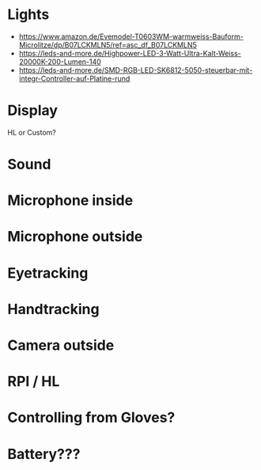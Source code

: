 # Lights
- https://www.amazon.de/Evemodel-T0603WM-warmweiss-Bauform-Microlitze/dp/B07LCKMLN5/ref=asc_df_B07LCKMLN5
- https://leds-and-more.de/Highpower-LED-3-Watt-Ultra-Kalt-Weiss-20000K-200-Lumen-140
- https://leds-and-more.de/SMD-RGB-LED-SK6812-5050-steuerbar-mit-integr-Controller-auf-Platine-rund

# Display
HL or Custom?

# Sound


# Microphone inside

# Microphone outside

# Eyetracking

# Handtracking

# Camera outside

# RPI / HL

# Controlling from Gloves?


# Battery???
